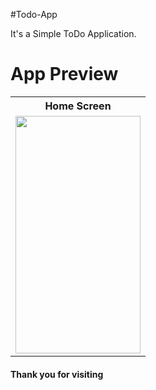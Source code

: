 #Todo-App

It's a Simple ToDo Application.

<h1>App Preview</h1>

<table style="width:100%">
  <tr>
    <th>Home Screen</th>
  </tr>
  <tr>
    <td><img src="https://github.com/MdAshrafUllah/Todo-App-practice/assets/96839511/a4674930-c407-437d-a366-f451ed224026" width="200" height="380"></td>
  </tr>
</table>

<h4>Thank you for visiting</h4>

